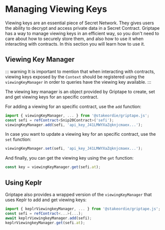 # Managing Viewing Keys

Viewing keys are an essential piece of Secret Network. They gives users the ability to decrypt and access private data in a Secret Contract. Griptape has a way to manage viewing keys in an efficient way, so you don't need to care about how to securely store them, and also how to use it when interacting with contracts. In this section you will learn how to use it.

## Viewing Key Manager

::: warning It is important to mention that when interacting with contracts, viewing keys exposed by the `Context` should be registered using the `viewingKeyManager` in order to queries have the viewing key available. :::

The viewing key manager is an object provided by Griptape to create, set and get viewing keys for an specific contract.

For adding a viewing for an specific contract, use the `add` function:

```ts
import { viewingKeyManager, ... } from '@stakeordie/griptape.js';
const sefi = refContract<Snip20Contract>('sefi');
viewingKeyManager.add(sefi, 'api_key_J41LMWYXaZqknjcmaex...');
```

In case you want to update a viewing key for an specific contract, use the `set` function:

```ts
viewingKeyManager.set(sefi, 'api_key_J41LMWYXaZqknjcmaex...');
```

And finally, you can get the viewing key using the `get` function:

```ts
const key = viewingKeyManager.get(sefi.at);
```

## Using Keplr

Griptape also provides a wrapped version of the `viewingKeyManager` that uses Keplr to add and get viewing keys:

```ts
import { keplrViewingkeyManager, ... } from '@stakeordie/griptape.js';
const sefi = refContract<...>(...);
await keplrViewingkeyManager.add(sefi);
keplrViewingkeyManager.get(sefi.at);
```
